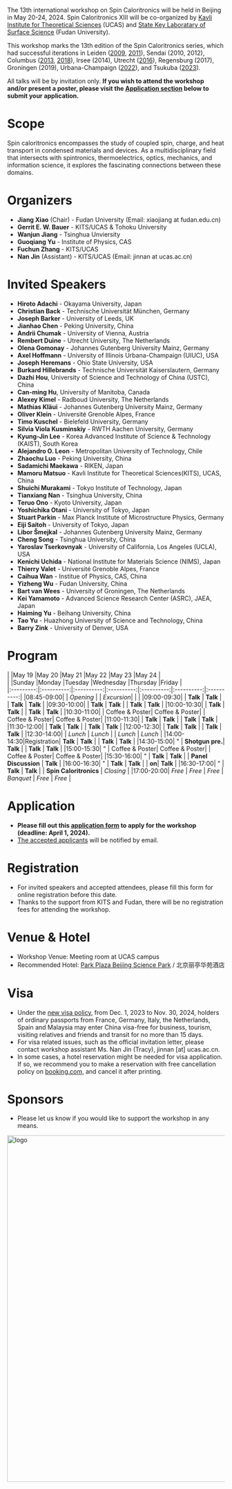 The 13th international workshop on Spin Caloritronics will be held in Beijing in May 20-24, 2024. Spin Caloritronics XIII will be co-organized by 
[Kavli Institute for Theoretical Sciences](https://kits.ucas.ac.cn/) (UCAS) and 
[State Key Laboratary of Surface Science](https://surface.fudan.edu.cn) (Fudan University). 
<!--The workshop will be physically held in the KITS campus in Beijing.-->

<!--
<img align="right" width="200" height="260" src="../assets/images/SC13-logo.png">
<img src="../assets/images/logo2.png" alt="logo" width="400"/>
-->

This workshop marks the 13th edition of the Spin Caloritronics series, which had successful iterations in
Leiden ([2009](https://www.lorentzcenter.nl/spin-caloritronics.html), [2011](https://www.lorentzcenter.nl/spin-caloritronics-iii.html)),
Sendai (2010, 2012),
Columbus ([2013](https://cem.osu.edu/event/spin-caloritronics-v/), [2018](https://cem.osu.edu/news/spin-cal-ix/)),
Irsee (2014),
Utrecht ([2016](https://web.science.uu.nl/spincaloritronics7/introduction.htm)),
Regensburg (2017),
Groningen (2019),
Urbana-Champaign ([2022](https://cem.osu.edu/2022-workshop-spin-caloritronics-xi/)),
and Tsukuba ([2023](http://magmatelab.imr.tohoku.ac.jp/SpinCalori12-main.html)).

All talks will be by invitation only. **If you wish to attend the workshop and/or present a poster, please visit the [Application section](#application) below to submit your application.**

# Scope

Spin caloritronics encompasses the study of coupled spin, charge, and heat transport in condensed materials and devices. As a multidisciplinary field that intersects with spintronics, thermoelectrics, optics, mechanics, and information science, it explores the fascinating connections between these domains.

# Organizers

- **Jiang Xiao** (Chair) - Fudan University (Email: xiaojiang at fudan.edu.cn)
- **Gerrit E. W. Bauer** - KITS/UCAS & Tohoku University
- **Wanjun Jiang** - Tsinghua Unviersity
- **Guoqiang Yu** - Institute of Physics, CAS
- **Fuchun Zhang** - KITS/UCAS
- **Nan Jin** (Assistant) - KITS/UCAS (Email: jinnan at ucas.ac.cn) 

<!--
## Scientific Advisory Board

- Joe Barker, University of Leeds, UK
- Xiufeng Han, Institute of Physics, CAS, China
- Burkard Hillebrands, TU Kaiserslautern, Germany
- Axel Hoffmann, UIUC, USA
- Sadamichi Maekawa, RIKEN, Japan
- Kenichi Uchida, NIMS, Japan
- Fuchun Zhang, KITS-UCAS, China
-->
  
# Invited Speakers

- **Hiroto Adachi** - Okayama University, Japan
- **Christian Back** - Technische Universität München, Germany
- **Joseph Barker** - University of Leeds, UK
- **Jianhao Chen** - Peking University, China
- **Andrii Chumak** - University of Vienna, Austria
- **Rembert Duine** - Utrecht University, The Netherlands
- **Olena Gomonay** - Johannes Gutenberg University Mainz, Germany
- **Axel Hoffmann** - University of Illinois Urbana-Champaign (UIUC), USA
- **Joseph Heremans** - Ohio State University, USA
- **Burkard Hillebrands** - Technische Universität Kaiserslautern, Germany
- **Dazhi Hou**, University of Science and Technology of China (USTC), China
- **Can-ming Hu**, University of Manitoba, Canada
- **Alexey Kimel** - Radboud University, The Netherlands
- **Mathias Kläui** - Johannes Gutenberg University Mainz, Germany
- **Oliver Klein** - Université Grenoble Alpes, France
- **Timo Kuschel** - Bielefeld University, Germany
- **Silvia Viola Kusminskiy** - RWTH Aachen University, Germany
- **Kyung-Jin Lee** - Korea Advanced Institute of Science & Technology (KAIST), South Korea
- **Alejandro O. Leon** - Metropolitan University of Technology, Chile
- **Zhaochu Luo** - Peking University, China
- **Sadamichi Maekawa** - RIKEN, Japan
- **Mamoru Matsuo** - Kavli Institute for Theoretical Sciences(KITS), UCAS, China
- **Shuichi Murakami** - Tokyo Institute of Technology, Japan
- **Tianxiang Nan** - Tsinghua University, China
- **Teruo Ono** - Kyoto University, Japan
- **Yoshichika Otani** - University of Tokyo, Japan
- **Stuart Parkin** - Max Planck Institute of Microstructure Physics, Germany
- **Eiji Saitoh** - University of Tokyo, Japan
- **Libor Šmejkal** - Johannes Gutenberg University Mainz, Germany
- **Cheng Song** - Tsinghua University, China
- **Yaroslav Tserkovnyak** - University of California, Los Angeles (UCLA), USA
- **Kenichi Uchida** - National Institute for Materials Science (NIMS), Japan
- **Thierry Valet** - Université Grenoble Alpes, France
- **Caihua Wan** - Institue of Physics, CAS, China
- **Yizheng Wu** - Fudan University, China
- **Bart van Wees** - University of Groningen, The Netherlands
- **Kei Yamamoto** - Advanced Science Research Center (ASRC), JAEA, Japan
- **Haiming Yu** - Beihang University, China
- **Tao Yu** - Huazhong University of Science and Technology, China
- **Barry Zink** - University of Denver, USA

# Program

|           |May 19      |May 20      |May 21      |May 22      |May 23      |May 24      |  
|           |Sunday      |Monday      |Tuesday     |Wednesday   |Thursday    |Friday      |  
|:---------:|:----------:|:----------:|:----------:|:----------:|:----------:|:----------:|
|08:45-09:00|            | _Opening_  |            | _Excursion_|            |            |
|09:00-09:30|            | **Talk**   | **Talk**   |            | **Talk**   | **Talk**   |
|09:30-10:00|            | **Talk**   | **Talk**   |            | **Talk**   | **Talk**   |
|10:00-10:30|            | **Talk**   | **Talk**   |            | **Talk**   | **Talk**   |
|10:30-11:00|            | Coffee & Poster| Coffee & Poster|    | Coffee & Poster| Coffee & Poster|
|11:00-11:30|            | **Talk**   | **Talk**   |            | **Talk**   | **Talk**   |
|11:30-12:00|            | **Talk**   | **Talk**   |            | **Talk**   | **Talk**   |
|12:00-12:30|            | **Talk**   | **Talk**   |            | **Talk**   | **Talk**   |
|12:30-14:00|            | _Lunch_    | _Lunch_    |            | _Lunch_    | _Lunch_    |
|14:00-14:30|Registration| **Talk**   | **Talk**   |            | **Talk**   | **Talk**  |
|14:30-15:00| "          | **Shotgun pre.**| **Talk**   |       | **Talk**   | **Talk**   |
|15:00-15:30| "          | Coffee & Poster| Coffee & Poster|    | Coffee & Poster| Coffee & Poster|
|15:30-16:00| "          | **Talk**   | **Talk**   |            | **Panel Discussion** | **Talk**   |
|16:00-16:30| "          | **Talk**   | **Talk**   |            | **on**| **Talk**   |
|16:30-17:00| "          | **Talk**   | **Talk**   |            | **Spin Caloritronics**   | _Closing_  |
|17:00-20:00| _Free_     | _Free_     | _Free_     |  _Banquet_ | _Free_    | _Free_   |

# Application

- **Please fill out this [application form](https://forms.office.com/r/kNWXjY8Knf) to apply for the workshop (deadline: April 1, 2024).**
- [The accepted applicants](accepted.md) will be notified by email.

# Registration

- For invited speakers and accepted attendees, please fill this form for online registration before this date.
- Thanks to the support from KITS and Fudan, there will be no registration fees for attending the workshop.

# Venue & Hotel

- Workshop Venue: Meeting room at UCAS campus
- Recommended Hotel: [Park Plaza Beijing Science Park](https://tinyurl.com/4e8rv3xf) / 北京丽亭华苑酒店

# Visa

- Under the [new visa policy](https://english.www.gov.cn/news/202311/24/content_WS656067a2c6d0868f4e8e196d.html), from Dec. 1, 2023 to Nov. 30, 2024, holders of ordinary passports from France, Germany, Italy, the Netherlands, Spain and Malaysia may enter China visa-free for business, tourism, visiting relatives and friends and transit for no more than 15 days.   
- For visa related issues, such as the official invitation letter, please contact workshop assistant Ms. Nan Jin (Tracy), jinnan [at] ucas.ac.cn.
- In some cases, a hotel reservation might be needed for visa application. If so, we recommend you to make a reservation with free cancellation policy on [booking.com](https://www.booking.com/), and cancel it after printing.

# Sponsors

- Please let us know if you would like to support the workshop in any means. 

<img src="../assets/images/logo3.png" alt="logo" width="800"/>